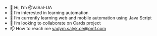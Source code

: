 - 👋 Hi, I’m @VaSal-UA
- 👀 I’m interested in learning automation
- 🌱 I’m currently learning web and mobile automation using Java Script
- 💞️ I’m looking to collaborate on Cards project
- 📫 How to reach me vadym.salyk.ce@omf.com

<!---
VaSal-UA/VaSal-UA is a ✨ special ✨ repository because its `README.md` (this file) appears on your GitHub profile.
You can click the Preview link to take a look at your changes.
--->
